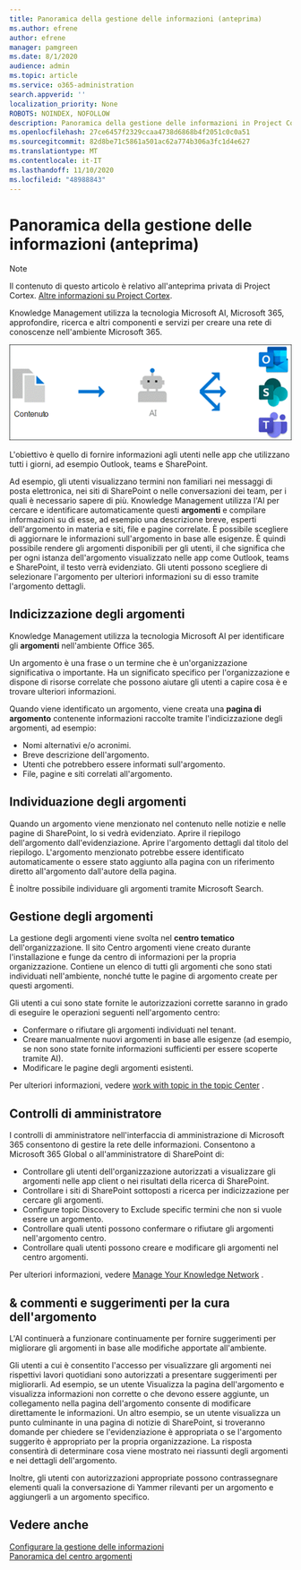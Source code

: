 ```yaml
---
title: Panoramica della gestione delle informazioni (anteprima)
ms.author: efrene
author: efrene
manager: pamgreen
ms.date: 8/1/2020
audience: admin
ms.topic: article
ms.service: o365-administration
search.appverid: ''
localization_priority: None
ROBOTS: NOINDEX, NOFOLLOW
description: Panoramica della gestione delle informazioni in Project Cortex.
ms.openlocfilehash: 27ce6457f2329ccaa4738d6868b4f2051c0c0a51
ms.sourcegitcommit: 82d8be71c5861a501ac62a774b306a3fc1d4e627
ms.translationtype: MT
ms.contentlocale: it-IT
ms.lasthandoff: 11/10/2020
ms.locfileid: "48988843"
---
```

# <a name="knowledge-management-overview-preview"></a>Panoramica della gestione delle informazioni (anteprima)

> [!Note] 
> Il contenuto di questo articolo è relativo all'anteprima privata di Project Cortex. [Altre informazioni su Project Cortex](https://aka.ms/projectcortex).

Knowledge Management utilizza la tecnologia Microsoft AI, Microsoft 365, approfondire, ricerca e altri componenti e servizi per creare una rete di conoscenze nell'ambiente Microsoft 365. 

   ![Flusso di gestione delle informazioni](../media/content-understanding/knowledge-management-flowchart.png) </br> 

L'obiettivo è quello di fornire informazioni agli utenti nelle app che utilizzano tutti i giorni, ad esempio Outlook, teams e SharePoint.

Ad esempio, gli utenti visualizzano termini non familiari nei messaggi di posta elettronica, nei siti di SharePoint o nelle conversazioni dei team, per i quali è necessario sapere di più. Knowledge Management utilizza l'AI per cercare e identificare automaticamente questi **argomenti** e compilare informazioni su di esse, ad esempio una descrizione breve, esperti dell'argomento in materia e siti, file e pagine correlate. È possibile scegliere di aggiornare le informazioni sull'argomento in base alle esigenze. È quindi possibile rendere gli argomenti disponibili per gli utenti, il che significa che per ogni istanza dell'argomento visualizzato nelle app come Outlook, teams e SharePoint, il testo verrà evidenziato. Gli utenti possono scegliere di selezionare l'argomento per ulteriori informazioni su di esso tramite l'argomento dettagli.


## <a name="topic-indexing"></a>Indicizzazione degli argomenti

Knowledge Management utilizza la tecnologia Microsoft AI per identificare gli **argomenti** nell'ambiente Office 365.

Un argomento è una frase o un termine che è un'organizzazione significativa o importante. Ha un significato specifico per l'organizzazione e dispone di risorse correlate che possono aiutare gli utenti a capire cosa è e trovare ulteriori informazioni.

Quando viene identificato un argomento, viene creata una **pagina di argomento** contenente informazioni raccolte tramite l'indicizzazione degli argomenti, ad esempio:

- Nomi alternativi e/o acronimi.
- Breve descrizione dell'argomento.
- Utenti che potrebbero essere informati sull'argomento.
- File, pagine e siti correlati all'argomento.


## <a name="topic-discovery"></a>Individuazione degli argomenti
Quando un argomento viene menzionato nel contenuto nelle notizie e nelle pagine di SharePoint, lo si vedrà evidenziato. Aprire il riepilogo dell'argomento dall'evidenziazione. Aprire l'argomento dettagli dal titolo del riepilogo. <!--(msg for Efren: not sure if I should use discovery for this; we use discovered in-product for indexing?)--> L'argomento menzionato potrebbe essere identificato automaticamente o essere stato aggiunto alla pagina con un riferimento diretto all'argomento dall'autore della pagina.

È inoltre possibile individuare gli argomenti tramite Microsoft Search.


## <a name="topic-management"></a>Gestione degli argomenti

La gestione degli argomenti viene svolta nel **centro tematico** dell'organizzazione. Il sito Centro argomenti viene creato durante l'installazione e funge da centro di informazioni per la propria organizzazione. Contiene un elenco di tutti gli argomenti che sono stati individuati nell'ambiente, nonché tutte le pagine di argomento create per questi argomenti. 

Gli utenti a cui sono state fornite le autorizzazioni corrette saranno in grado di eseguire le operazioni seguenti nell'argomento centro:

- Confermare o rifiutare gli argomenti individuati nel tenant.
- Creare manualmente nuovi argomenti in base alle esigenze (ad esempio, se non sono state fornite informazioni sufficienti per essere scoperte tramite AI).
- Modificare le pagine degli argomenti esistenti.</br>

Per ulteriori informazioni, vedere [work with topic in the topic Center](work-with-topics.md) .  


## <a name="admin-controls"></a>Controlli di amministratore

I controlli di amministratore nell'interfaccia di amministrazione di Microsoft 365 consentono di gestire la rete delle informazioni. Consentono a Microsoft 365 Global o all'amministratore di SharePoint di:

- Controllare gli utenti dell'organizzazione autorizzati a visualizzare gli argomenti nelle app client o nei risultati della ricerca di SharePoint.
- Controllare i siti di SharePoint sottoposti a ricerca per indicizzazione per cercare gli argomenti.
- Configure topic Discovery to Exclude specific termini che non si vuole essere un argomento.
- Controllare quali utenti possono confermare o rifiutare gli argomenti nell'argomento centro.
- Controllare quali utenti possono creare e modificare gli argomenti nel centro argomenti.

Per ulteriori informazioni, vedere [Manage Your Knowledge Network](topic-experiences-discovery.md) . 

## <a name="topic-curation--feedback"></a>& commenti e suggerimenti per la cura dell'argomento

L'AI continuerà a funzionare continuamente per fornire suggerimenti per migliorare gli argomenti in base alle modifiche apportate all'ambiente.

Gli utenti a cui è consentito l'accesso per visualizzare gli argomenti nei rispettivi lavori quotidiani sono autorizzati a presentare suggerimenti per migliorarli. Ad esempio, se un utente Visualizza la pagina dell'argomento e visualizza informazioni non corrette o che devono essere aggiunte, un collegamento nella pagina dell'argomento consente di modificare direttamente le informazioni. Un altro esempio, se un utente visualizza un punto culminante in una pagina di notizie di SharePoint, si troveranno domande per chiedere se l'evidenziazione è appropriata o se l'argomento suggerito è appropriato per la propria organizzazione. La risposta consentirà di determinare cosa viene mostrato nei riassunti degli argomenti e nei dettagli dell'argomento.

Inoltre, gli utenti con autorizzazioni appropriate possono contrassegnare elementi quali la conversazione di Yammer rilevanti per un argomento e aggiungerli a un argomento specifico. <!--(msg for Efren: changed to Yammer, because we will not have shipped Teams yet)-->


## <a name="see-also"></a>Vedere anche
[Configurare la gestione delle informazioni](set-up-topic-experiences.md)</br>
[Panoramica del centro argomenti](topic-center-overview.md)

